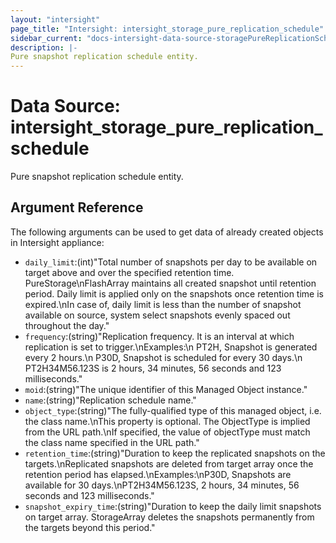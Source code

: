 ```yaml
---
layout: "intersight"
page_title: "Intersight: intersight_storage_pure_replication_schedule"
sidebar_current: "docs-intersight-data-source-storagePureReplicationSchedule"
description: |-
Pure snapshot replication schedule entity.
---
```


# Data Source: intersight_storage_pure_replication_schedule
Pure snapshot replication schedule entity.
## Argument Reference
The following arguments can be used to get data of already created objects in Intersight appliance:
* `daily_limit`:(int)"Total number of snapshots per day to be available on target above and over the specified retention time. PureStorage\nFlashArray maintains all created snapshot until retention period. Daily limit is applied only on the snapshots once retention time is expired.\nIn case of, daily limit is less than the number of snapshot available on source, system select snapshots evenly spaced out throughout the day."
* `frequency`:(string)"Replication frequency. It is an interval at which replication is set to trigger.\nExamples:\n    PT2H, Snapshot is generated every 2 hours.\n    P30D, Snapshot is scheduled for every 30 days.\n    PT2H34M56.123S is 2 hours, 34 minutes, 56 seconds and 123 milliseconds."
* `moid`:(string)"The unique identifier of this Managed Object instance."
* `name`:(string)"Replication schedule name."
* `object_type`:(string)"The fully-qualified type of this managed object, i.e. the class name.\nThis property is optional. The ObjectType is implied from the URL path.\nIf specified, the value of objectType must match the class name specified in the URL path."
* `retention_time`:(string)"Duration to keep the replicated snapshots on the targets.\nReplicated snapshots are deleted from target array once the retention period has elapsed.\nExamples:\nP30D, Snapshots are available for 30 days.\nPT2H34M56.123S, 2 hours, 34 minutes, 56 seconds and 123 milliseconds."
* `snapshot_expiry_time`:(string)"Duration to keep the daily limit snapshots on target array. StorageArray deletes the snapshots permanently from the targets beyond this period."
